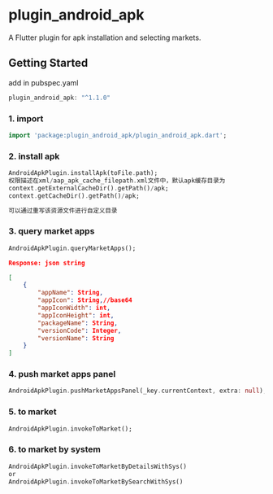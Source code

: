 # plugin_android_apk

A Flutter plugin for apk installation and selecting markets.

## Getting Started
add in pubspec.yaml
```dart
plugin_android_apk: "^1.1.0"
```
### 1. import
```dart
import 'package:plugin_android_apk/plugin_android_apk.dart';
```
### 2. install apk
```dart
AndroidApkPlugin.installApk(toFile.path);
权限描述在xml/aap_apk_cache_filepath.xml文件中，默认apk缓存目录为
context.getExternalCacheDir().getPath()/apk;
context.getCacheDir().getPath()/apk;

可以通过重写该资源文件进行自定义目录
```
### 3. query market apps
```dart
AndroidApkPlugin.queryMarketApps();
```
```json
Response: json string

[
    {
        "appName": String,
        "appIcon": String,//base64
        "appIconWidth": int,
        "appIconHeight": int,
        "packageName": String,
        "versionCode": Integer,
        "versionName": String
    }
]
```

### 4. push market apps panel
```dart
AndroidApkPlugin.pushMarketAppsPanel(_key.currentContext, extra: null);
```

### 5. to market
```dart
AndroidApkPlugin.invokeToMarket();
```

### 6. to market by system
```dart
AndroidApkPlugin.invokeToMarketByDetailsWithSys()
or
AndroidApkPlugin.invokeToMarketBySearchWithSys()
```